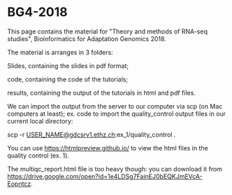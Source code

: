 # BG4-2018

This page contains the material for "Theory and methods of RNA-seq studies", Bioinformatics for Adaptation Genomics 2018.


The material is arranges in 3 folders:

Slides, containing the slides in pdf format;

code, containing the code of the tutorials;

results, containing the output of the tutorials in html and pdf files.


We can import the output from the server to our computer via scp (on Mac computers at least); ex. code to import the quality_control output files in our current local directory:

scp -r  USER_NAME@gdcsrv1.ethz.ch:ex_1/quality_control .

You can use https://htmlpreview.github.io/ to view the html files in the quality control (ex. 1).

The multiqc_report.html file is too heavy though: you can download it from https://drive.google.com/open?id=1e4LDSg7FainEJ0bEQKJmEVcA-Eopntcz.
